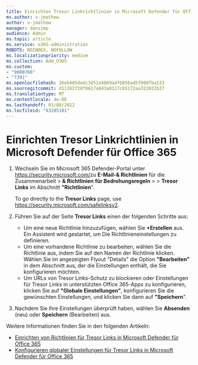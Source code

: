 ```yaml
---
title: Einrichten Tresor Linkrichtlinien in Microsoft Defender für Office 365
ms.author: v-jmathew
author: v-jmathew
manager: dansimp
audience: Admin
ms.topic: article
ms.service: o365-administration
ROBOTS: NOINDEX, NOFOLLOW
ms.localizationpriority: medium
ms.collection: Adm_O365
ms.custom:
- "9000760"
- "7391"
ms.openlocfilehash: 26eb485dedc3d52a9069adf6056ad5f080fba133
ms.sourcegitcommit: d11262728f0617a843a0117cb5172aa322022b27
ms.translationtype: MT
ms.contentlocale: de-DE
ms.lasthandoff: 03/08/2022
ms.locfileid: "63285101"
---
```

# <a name="set-up-safe-link-policies-in-microsoft-defender-for-office-365"></a>Einrichten Tresor Linkrichtlinien in Microsoft Defender für Office 365

1. Wechseln Sie im Microsoft 365 Defender-Portal unter <https://security.microsoft.com/>zu **E-Mail-& Richtlinien** für die Zusammenarbeit \> **& Richtlinien** **für Bedrohungsregeln** \> \> **Tresor Links** im Abschnitt **"Richtlinien**".

   To go directly to the **Tresor Links** page, use <https://security.microsoft.com/safelinksv2>.

2. Führen Sie auf der Seite **Tresor Links** einen der folgenden Schritte aus:
   - Um eine neue Richtlinie hinzuzufügen, wählen Sie **+Erstellen** aus. Ein Assistent wird gestartet, um Die Richtlinieneinstellungen zu definieren.
   - Um eine vorhandene Richtlinie zu bearbeiten, wählen Sie die Richtlinie aus, indem Sie auf den Namen der Richtlinie klicken. Wählen Sie im angezeigten Flyout "Details" die Option **"Bearbeiten"** in dem Abschnitt aus, der die Einstellungen enthält, die Sie konfigurieren möchten.
   - Um URLs von Tresor Links-Schutz zu blockieren oder Einstellungen für Tresor Links in unterstützten Office 365-Apps zu konfigurieren, klicken Sie auf **"Globale Einstellungen"**, konfigurieren Sie die gewünschten Einstellungen, und klicken Sie dann auf **"Speichern**".

3. Nachdem Sie Ihre Einstellungen überprüft haben, wählen Sie **Absenden** (neu) oder **Speichern** (Bearbeiten) aus.

Weitere Informationen finden Sie in den folgenden Artikeln:

- [Einrichten von Richtlinien für Tresor Links in Microsoft Defender für Office 365](https://docs.microsoft.com/microsoft-365/security/office-365-security/set-up-safe-links-policies)
- [Konfigurieren globaler Einstellungen für Tresor Links in Microsoft Defender für Office 365](https://docs.microsoft.com/microsoft-365/security/office-365-security/configure-global-settings-for-safe-links)
